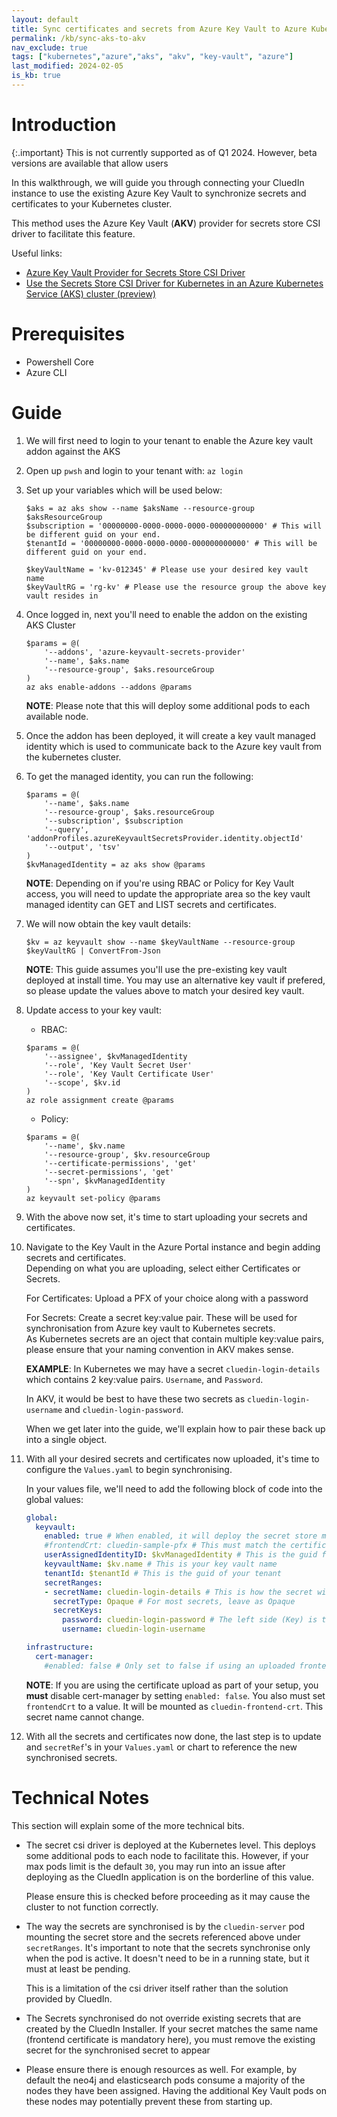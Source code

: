 ```yaml
---
layout: default
title: Sync certificates and secrets from Azure Key Vault to Azure Kubetnetes Service
permalink: /kb/sync-aks-to-akv
nav_exclude: true
tags: ["kubernetes","azure","aks", "akv", "key-vault", "azure"]
last_modified: 2024-02-05
is_kb: true
---
```

# Introduction

{:.important}
This is not currently supported as of Q1 2024. However, beta versions are available that allow users

In this walkthrough, we will guide you through connecting your CluedIn instance to use the existing Azure Key Vault to synchronize secrets and certificates to your Kubernetes cluster.

This method uses the Azure Key Vault (**AKV**) provider for secrets store CSI driver to facilitate this feature.

Useful links:
* [Azure Key Vault Provider for Secrets Store CSI Driver](https://azure.github.io/secrets-store-csi-driver-provider-azure/)
* [Use the Secrets Store CSI Driver for Kubernetes in an Azure Kubernetes Service (AKS) cluster (preview)](https://docs.microsoft.com/en-us/azure/aks/csi-secrets-store-driver)

# Prerequisites

- Powershell Core
- Azure CLI

# Guide

1. We will first need to login to your tenant to enable the Azure key vault addon against the AKS

1. Open up `pwsh` and login to your tenant with: `az login`

1. Set up your variables which will be used below:
    ```pwsh
    $aks = az aks show --name $aksName --resource-group $aksResourceGroup
    $subscription = '00000000-0000-0000-0000-000000000000' # This will be different guid on your end.
    $tenantId = '00000000-0000-0000-0000-000000000000' # This will be different guid on your end.

    $keyVaultName = 'kv-012345' # Please use your desired key vault name
    $keyVaultRG = 'rg-kv' # Please use the resource group the above key vault resides in
    ```

1. Once logged in, next you'll need to enable the addon on the existing AKS Cluster
    ```pwsh
    $params = @(
        '--addons', 'azure-keyvault-secrets-provider'
        '--name', $aks.name
        '--resource-group', $aks.resourceGroup
    )
    az aks enable-addons --addons @params
    ```
    **NOTE**: Please note that this will deploy some additional pods to each available node.

1. Once the addon has been deployed, it will create a key vault managed identity which is used to  communicate back to the Azure key vault from the kubernetes cluster.

1. To get the managed identity, you can run the following:
    ```pwsh
    $params = @(
        '--name', $aks.name
        '--resource-group', $aks.resourceGroup
        '--subscription', $subscription
        '--query', 'addonProfiles.azureKeyvaultSecretsProvider.identity.objectId'
        '--output', 'tsv'
    )
    $kvManagedIdentity = az aks show @params
    ```

    **NOTE**: Depending on if you're using RBAC or Policy for Key Vault access, you will need to update the appropriate area so the key vault managed identity can GET and LIST secrets and certificates.

1. We will now obtain the key vault details:
    ```pwsh
    $kv = az keyvault show --name $keyVaultName --resource-group $keyVaultRG | ConvertFrom-Json
    ```

    **NOTE**: This guide assumes you'll use the pre-existing key vault deployed at install time. You may use an alternative key vault if prefered, so please update the values above to match your desired key vault.

1. Update access to your key vault:
    - RBAC:
    ```pwsh
    $params = @(
        '--assignee', $kvManagedIdentity
        '--role', 'Key Vault Secret User'
        '--role', 'Key Vault Certificate User'
        '--scope', $kv.id
    )
    az role assignment create @params
    ```

    - Policy: 
    ```pwsh
    $params = @(
        '--name', $kv.name
        '--resource-group', $kv.resourceGroup
        '--certificate-permissions', 'get'
        '--secret-permissions', 'get'
        '--spn', $kvManagedIdentity
    )
    az keyvault set-policy @params
    ```

1. With the above now set, it's time to start uploading your secrets and certificates.

1. Navigate to the Key Vault in the Azure Portal instance and begin adding secrets and certificates.  
    Depending on what you are uploading, select either Certificates or Secrets.

    For Certificates:
    Upload a PFX of your choice along with a password

    For Secrets:
    Create a secret key:value pair. These will be used for synchronisation from Azure key vault to Kubernetes secrets.  
    As Kubernetes secrets are an oject that contain multiple key:value pairs, please ensure that your naming convention in AKV makes sense.

    **EXAMPLE**: In Kubernetes we may have a secret `cluedin-login-details` which contains 2 key:value pairs. `Username`, and `Password`.

    In AKV, it would be best to have these two secrets as `cluedin-login-username` and `cluedin-login-password`. 

    When we get later into the guide, we'll explain how to pair these back up into a single object.

1. With all your desired secrets and certificates now uploaded, it's time to configure the `Values.yaml` to begin synchronising.

    In your values file, we'll need to add the following block of code into the global values:

    ```yaml
    global:
      keyvault:
        enabled: true # When enabled, it will deploy the secret store manifest to Kubernetes
        #frontendCrt: cluedin-sample-pfx # This must match the certificate name on the AKV end. When mounted, it will appear as `cluedin-frontend-crt`
        userAssignedIdentityID: $kvManagedIdentity # This is the guid for the kv managed identity
        keyvaultName: $kv.name # This is your key vault name
        tenantId: $tenantId # This is the guid of your tenant
        secretRanges:
        - secretName: cluedin-login-details # This is how the secret will appear within Kubernetes Secrets once synchronised
          secretType: Opaque # For most secrets, leave as Opaque
          secretKeys:
            password: cluedin-login-password # The left side (Key) is the name in the Kubernetes secret object. The right side (Value) is the AKV reference which will grab its value.
            username: cluedin-login-username

    infrastructure:
      cert-manager:
        #enabled: false # Only set to false if using an uploaded frontend certificate.
    ```
    **NOTE**: If you are using the certificate upload as part of your setup, you **must** disable cert-manager by setting `enabled: false`. You also must set `frontendCrt` to a value. It will be mounted as `cluedin-frontend-crt`. This secret name cannot change.

1. With all the secrets and certificates now done, the last step is to update and `secretRef`'s in your `Values.yaml` or chart to reference the new synchronised secrets.

# Technical Notes
This section will explain some of the more technical bits.

- The secret csi driver is deployed at the Kubernetes level. This deploys some additional pods to each node to facilitate this. However, if your max pods limit is the default `30`, you may run into an issue after deploying as the CluedIn application is on the borderline of this value.  

    Please ensure this is checked before proceeding as it may cause the cluster to not function correctly. 

- The way the secrets are synchronised is by the `cluedin-server` pod mounting the secret store and the secrets referenced above under `secretRanges`. It's important to note that the secrets synchronise only when the pod is active. It doesn't need to be in a running state, but it must at least be pending.  

    This is a limitation of the csi driver itself rather than the solution provided by CluedIn.

- The Secrets synchronised do not override existing secrets that are created by the CluedIn Installer. If your secret matches the same name (frontend certificate is mandatory here), you must remove the existing secret for the synchronised secret to appear

- Please ensure there is enough resources as well. For example, by default the neo4j and elasticsearch pods consume a majority of the nodes they have been assigned. Having the additional Key Vault pods on these nodes may potentially prevent these from starting up.